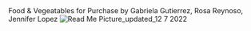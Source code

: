 <p>&nbsp;&nbsp;&nbsp;&nbsp;&nbsp;&nbsp;</p>
<p align="center">
  <img![Micaela's_Produce Market](https://user-images.githubusercontent.com/89892415/206354176-66b96dd8-7ac6-4b7e-80a1-f244a124e847.png)/>

Food & Vegeatables for Purchase by Gabriela Gutierrez, Rosa Reynoso, Jennifer Lopez
![Read Me Picture_updated_12 7 2022](https://user-images.githubusercontent.com/89892415/206353691-a16ab455-2a0e-43d0-880f-86b1596551ad.jpg)
